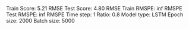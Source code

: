 Train Score: 5.21 RMSE
Test Score: 4.80 RMSE
Train RMSPE: inf RMSPE
Test RMSPE: inf RMSPE
Time step: 1
Ratio: 0.8
Model type: LSTM
Epoch size: 2000
Batch size: 5000